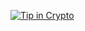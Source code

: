 <!-- WALLET-LINKING-BEGIN
{
  "lastUpdated": "2025-06-10T07:40:37.917Z",
  "wallets": [
    {
      "chain": "ethereum",
      "address": "0x1111111111111111111111111111111111111111"
    },
    {
      "chain": "solana",
      "address": "11111111111111111111111111111111"
    }
  ]
}
WALLET-LINKING-END -->

[![Tip in Crypto](https://tip.md/badge.svg)](https://tip.md/Dangoz)
